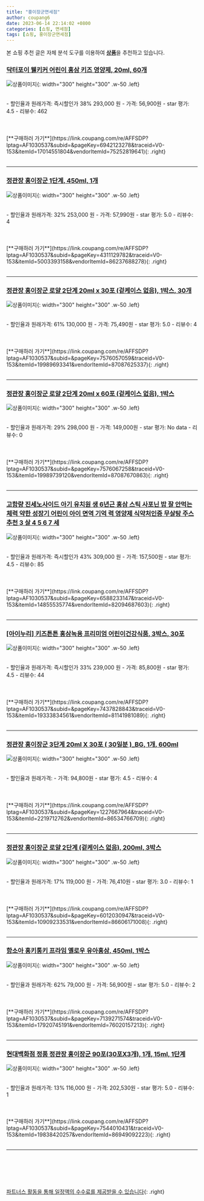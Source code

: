 ```yaml
---
title: "홍이장군면세점"
author: coupang6
date: 2023-06-14 22:14:02 +0800
categories: [쇼핑, 면세점]
tags: [쇼핑, 홍이장군면세점]
---
```


본 쇼핑 추천 글은 자체 분석 도구를 이용하여 [**상품**](https://link.coupang.com/a/bao1ui)을 추천하고 있습니다.

### [닥터포이 웰키커 어린이 홍삼 키즈 영양제, 20ml, 60개](https://link.coupang.com/re/AFFSDP?lptag=AF1030537&subid=&pageKey=6942123278&traceid=V0-153&itemId=17014551804&vendorItemId=75252819641)

![상품이미지](https://thumbnail9.coupangcdn.com/thumbnails/remote/230x230ex/image/vendor_inventory/6512/49a62dae11e1d326097914d984c7b65cbf87f715018dc89797d5032245d4.png){: width="300" height="300" .w-50 .left}


<br>
- 할인율과 원래가격: 즉시할인가 38%  293,000   원
- 가격: 56,900원
- star 평가: 4.5
- 리뷰수: 462
<br>
<br>
<br>
<br>
[**구매하러 가기**](https://link.coupang.com/re/AFFSDP?lptag=AF1030537&subid=&pageKey=6942123278&traceid=V0-153&itemId=17014551804&vendorItemId=75252819641){: .right}
<br>
<br>

---

### [정관장 홍이장군 1단계, 450ml, 1개](https://link.coupang.com/re/AFFSDP?lptag=AF1030537&subid=&pageKey=4311129782&traceid=V0-153&itemId=5003393158&vendorItemId=86237688278)

![상품이미지](https://thumbnail10.coupangcdn.com/thumbnails/remote/230x230ex/image/vendor_inventory/27a7/52925e74bd8120c646d2c8fc95b85754b8d82501616831bdc02d21bd7c92.jpg){: width="300" height="300" .w-50 .left}


<br>
- 할인율과 원래가격: 32%  253,000   원
- 가격: 57,990원
- star 평가: 5.0
- 리뷰수: 4
<br>
<br>
<br>
<br>
[**구매하러 가기**](https://link.coupang.com/re/AFFSDP?lptag=AF1030537&subid=&pageKey=4311129782&traceid=V0-153&itemId=5003393158&vendorItemId=86237688278){: .right}
<br>
<br>

---

### [정관장 홍이장군 로얄 2단계 20ml x 30포 (겉케이스 없음), 1박스, 30개](https://link.coupang.com/re/AFFSDP?lptag=AF1030537&subid=&pageKey=7576057059&traceid=V0-153&itemId=19989693341&vendorItemId=87087625337)

![상품이미지](https://thumbnail6.coupangcdn.com/thumbnails/remote/230x230ex/image/vendor_inventory/2ba4/78971262d1b1d5bdb8da9db2eda75a001c28a6daa28f348999756cc78803.png){: width="300" height="300" .w-50 .left}


<br>
- 할인율과 원래가격: 61%  130,000   원
- 가격: 75,490원
- star 평가: 5.0
- 리뷰수: 4
<br>
<br>
<br>
<br>
[**구매하러 가기**](https://link.coupang.com/re/AFFSDP?lptag=AF1030537&subid=&pageKey=7576057059&traceid=V0-153&itemId=19989693341&vendorItemId=87087625337){: .right}
<br>
<br>

---

### [정관장 홍이장군 로얄 2단계 20ml x 60포 (겉케이스 없음), 1박스](https://link.coupang.com/re/AFFSDP?lptag=AF1030537&subid=&pageKey=7576067258&traceid=V0-153&itemId=19989739120&vendorItemId=87087670863)

![상품이미지](https://thumbnail6.coupangcdn.com/thumbnails/remote/230x230ex/image/vendor_inventory/2ba4/78971262d1b1d5bdb8da9db2eda75a001c28a6daa28f348999756cc78803.png){: width="300" height="300" .w-50 .left}


<br>
- 할인율과 원래가격: 29%  298,000   원
- 가격: 149,000원
- star 평가: No data
- 리뷰수: 0
<br>
<br>
<br>
<br>
[**구매하러 가기**](https://link.coupang.com/re/AFFSDP?lptag=AF1030537&subid=&pageKey=7576067258&traceid=V0-153&itemId=19989739120&vendorItemId=87087670863){: .right}
<br>
<br>

---

### [고함량 진세노사이드 아기 유치원 생 6년근 홍삼 스틱 사포닌 밥 잘 안먹는 체력 약한 성장기 어린이 아이 면역 기억 력 영양제 식약처인증 무살탕 주스 추천 3 살 4 5 6 7 세](https://link.coupang.com/re/AFFSDP?lptag=AF1030537&subid=&pageKey=6588233147&traceid=V0-153&itemId=14855535774&vendorItemId=82094687603)

![상품이미지](https://thumbnail6.coupangcdn.com/thumbnails/remote/230x230ex/image/vendor_inventory/3632/bd04354548d972be22fb96263a5faa80f0bd7a9a837aa4c9819501f1a6b5.jpg){: width="300" height="300" .w-50 .left}


<br>
- 할인율과 원래가격: 즉시할인가 43%  309,000   원
- 가격: 157,500원
- star 평가: 4.5
- 리뷰수: 85
<br>
<br>
<br>
<br>
[**구매하러 가기**](https://link.coupang.com/re/AFFSDP?lptag=AF1030537&subid=&pageKey=6588233147&traceid=V0-153&itemId=14855535774&vendorItemId=82094687603){: .right}
<br>
<br>

---

### [[아이누리] 키즈튼튼 홍삼녹용 프리미엄 어린이건강식품, 3박스, 30포](https://link.coupang.com/re/AFFSDP?lptag=AF1030537&subid=&pageKey=7437828843&traceid=V0-153&itemId=19333834561&vendorItemId=81141981089)

![상품이미지](https://thumbnail8.coupangcdn.com/thumbnails/remote/230x230ex/image/vendor_inventory/99c3/1a5b9b5cf366cee892cae65f3606d8830e5e5085cdb5e81c92a73e4da1c6.png){: width="300" height="300" .w-50 .left}


<br>
- 할인율과 원래가격: 즉시할인가 33%  239,000   원
- 가격: 85,800원
- star 평가: 4.5
- 리뷰수: 44
<br>
<br>
<br>
<br>
[**구매하러 가기**](https://link.coupang.com/re/AFFSDP?lptag=AF1030537&subid=&pageKey=7437828843&traceid=V0-153&itemId=19333834561&vendorItemId=81141981089){: .right}
<br>
<br>

---

### [정관장 홍이장군 3단계 20ml X 30포 ( 30일분 )_BG, 1개, 600ml](https://link.coupang.com/re/AFFSDP?lptag=AF1030537&subid=&pageKey=1227667964&traceid=V0-153&itemId=2219712762&vendorItemId=86534766709)

![상품이미지](https://thumbnail8.coupangcdn.com/thumbnails/remote/230x230ex/image/vendor_inventory/1205/9e0818179eb7321112612c374f747d7c829d5daff41fef1fbfdf69d8d83a.png){: width="300" height="300" .w-50 .left}


<br>
- 할인율과 원래가격: 
- 가격: 94,800원
- star 평가: 4.5
- 리뷰수: 4
<br>
<br>
<br>
<br>
[**구매하러 가기**](https://link.coupang.com/re/AFFSDP?lptag=AF1030537&subid=&pageKey=1227667964&traceid=V0-153&itemId=2219712762&vendorItemId=86534766709){: .right}
<br>
<br>

---

### [정관장 홍이장군 로얄 2단계 (겉케이스 없음), 200ml, 3박스](https://link.coupang.com/re/AFFSDP?lptag=AF1030537&subid=&pageKey=6012030947&traceid=V0-153&itemId=10909233531&vendorItemId=86606171008)

![상품이미지](https://thumbnail8.coupangcdn.com/thumbnails/remote/230x230ex/image/vendor_inventory/5a1e/8f58c63faed0cb83505debba85e3e11fe397366f8bdc6dfb9f389a334288.png){: width="300" height="300" .w-50 .left}


<br>
- 할인율과 원래가격: 17%  119,000   원
- 가격: 76,410원
- star 평가: 3.0
- 리뷰수: 1
<br>
<br>
<br>
<br>
[**구매하러 가기**](https://link.coupang.com/re/AFFSDP?lptag=AF1030537&subid=&pageKey=6012030947&traceid=V0-153&itemId=10909233531&vendorItemId=86606171008){: .right}
<br>
<br>

---

### [함소아 홍키통키 프라임 옐로우 유아홍삼, 450ml, 1박스](https://link.coupang.com/re/AFFSDP?lptag=AF1030537&subid=&pageKey=7139271574&traceid=V0-153&itemId=17920745191&vendorItemId=76020157213)

![상품이미지](https://thumbnail6.coupangcdn.com/thumbnails/remote/230x230ex/image/retail/images/1504478251595992-aaa8fb69-8e02-4c9e-8d77-54a12f294965.jpg){: width="300" height="300" .w-50 .left}


<br>
- 할인율과 원래가격: 62%  79,000   원
- 가격: 56,900원
- star 평가: 5.0
- 리뷰수: 2
<br>
<br>
<br>
<br>
[**구매하러 가기**](https://link.coupang.com/re/AFFSDP?lptag=AF1030537&subid=&pageKey=7139271574&traceid=V0-153&itemId=17920745191&vendorItemId=76020157213){: .right}
<br>
<br>

---

### [현대백화점 정품 정관장 홍이장군 90포(30포X3개), 1개, 15ml, 1단계](https://link.coupang.com/re/AFFSDP?lptag=AF1030537&subid=&pageKey=7544010431&traceid=V0-153&itemId=19838420257&vendorItemId=86949092223)

![상품이미지](https://thumbnail7.coupangcdn.com/thumbnails/remote/230x230ex/image/vendor_inventory/4a01/54dd5f4eda6c906c063fe1574f2b56d4f9d66ab133646a8de6f8bb28220d.jpg){: width="300" height="300" .w-50 .left}


<br>
- 할인율과 원래가격: 13%  116,000   원
- 가격: 202,530원
- star 평가: 5.0
- 리뷰수: 1
<br>
<br>
<br>
<br>
[**구매하러 가기**](https://link.coupang.com/re/AFFSDP?lptag=AF1030537&subid=&pageKey=7544010431&traceid=V0-153&itemId=19838420257&vendorItemId=86949092223){: .right}
<br>
<br>

---
<br><br><br><br><br> [파트너스 활동을 통해 일정액의 수수료를 제공받을 수 있습니다](https://link.coupang.com/a/bao1ui){: .right}